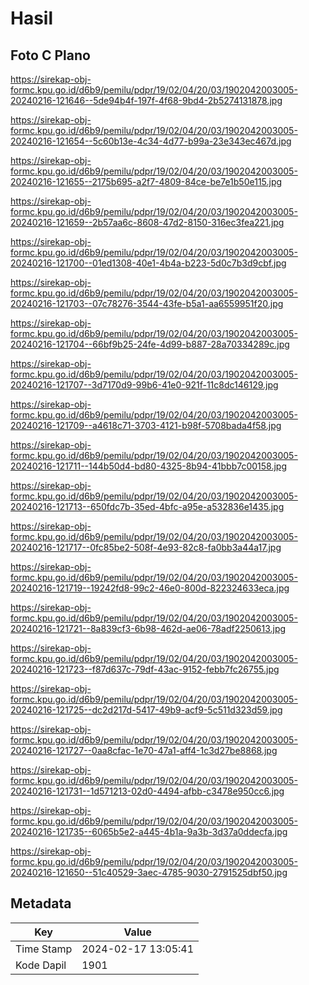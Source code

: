 # Hasil

## Foto C Plano

https://sirekap-obj-formc.kpu.go.id/d6b9/pemilu/pdpr/19/02/04/20/03/1902042003005-20240216-121646--5de94b4f-197f-4f68-9bd4-2b5274131878.jpg

https://sirekap-obj-formc.kpu.go.id/d6b9/pemilu/pdpr/19/02/04/20/03/1902042003005-20240216-121654--5c60b13e-4c34-4d77-b99a-23e343ec467d.jpg

https://sirekap-obj-formc.kpu.go.id/d6b9/pemilu/pdpr/19/02/04/20/03/1902042003005-20240216-121655--2175b695-a2f7-4809-84ce-be7e1b50e115.jpg

https://sirekap-obj-formc.kpu.go.id/d6b9/pemilu/pdpr/19/02/04/20/03/1902042003005-20240216-121659--2b57aa6c-8608-47d2-8150-316ec3fea221.jpg

https://sirekap-obj-formc.kpu.go.id/d6b9/pemilu/pdpr/19/02/04/20/03/1902042003005-20240216-121700--01ed1308-40e1-4b4a-b223-5d0c7b3d9cbf.jpg

https://sirekap-obj-formc.kpu.go.id/d6b9/pemilu/pdpr/19/02/04/20/03/1902042003005-20240216-121703--07c78276-3544-43fe-b5a1-aa6559951f20.jpg

https://sirekap-obj-formc.kpu.go.id/d6b9/pemilu/pdpr/19/02/04/20/03/1902042003005-20240216-121704--66bf9b25-24fe-4d99-b887-28a70334289c.jpg

https://sirekap-obj-formc.kpu.go.id/d6b9/pemilu/pdpr/19/02/04/20/03/1902042003005-20240216-121707--3d7170d9-99b6-41e0-921f-11c8dc146129.jpg

https://sirekap-obj-formc.kpu.go.id/d6b9/pemilu/pdpr/19/02/04/20/03/1902042003005-20240216-121709--a4618c71-3703-4121-b98f-5708bada4f58.jpg

https://sirekap-obj-formc.kpu.go.id/d6b9/pemilu/pdpr/19/02/04/20/03/1902042003005-20240216-121711--144b50d4-bd80-4325-8b94-41bbb7c00158.jpg

https://sirekap-obj-formc.kpu.go.id/d6b9/pemilu/pdpr/19/02/04/20/03/1902042003005-20240216-121713--650fdc7b-35ed-4bfc-a95e-a532836e1435.jpg

https://sirekap-obj-formc.kpu.go.id/d6b9/pemilu/pdpr/19/02/04/20/03/1902042003005-20240216-121717--0fc85be2-508f-4e93-82c8-fa0bb3a44a17.jpg

https://sirekap-obj-formc.kpu.go.id/d6b9/pemilu/pdpr/19/02/04/20/03/1902042003005-20240216-121719--19242fd8-99c2-46e0-800d-822324633eca.jpg

https://sirekap-obj-formc.kpu.go.id/d6b9/pemilu/pdpr/19/02/04/20/03/1902042003005-20240216-121721--8a839cf3-6b98-462d-ae06-78adf2250613.jpg

https://sirekap-obj-formc.kpu.go.id/d6b9/pemilu/pdpr/19/02/04/20/03/1902042003005-20240216-121723--f87d637c-79df-43ac-9152-febb7fc26755.jpg

https://sirekap-obj-formc.kpu.go.id/d6b9/pemilu/pdpr/19/02/04/20/03/1902042003005-20240216-121725--dc2d217d-5417-49b9-acf9-5c511d323d59.jpg

https://sirekap-obj-formc.kpu.go.id/d6b9/pemilu/pdpr/19/02/04/20/03/1902042003005-20240216-121727--0aa8cfac-1e70-47a1-aff4-1c3d27be8868.jpg

https://sirekap-obj-formc.kpu.go.id/d6b9/pemilu/pdpr/19/02/04/20/03/1902042003005-20240216-121731--1d571213-02d0-4494-afbb-c3478e950cc6.jpg

https://sirekap-obj-formc.kpu.go.id/d6b9/pemilu/pdpr/19/02/04/20/03/1902042003005-20240216-121735--6065b5e2-a445-4b1a-9a3b-3d37a0ddecfa.jpg

https://sirekap-obj-formc.kpu.go.id/d6b9/pemilu/pdpr/19/02/04/20/03/1902042003005-20240216-121650--51c40529-3aec-4785-9030-2791525dbf50.jpg


## Metadata

| Key        | Value               |
| ---------- | ------------------- |
| Time Stamp | 2024-02-17 13:05:41 |
| Kode Dapil | 1901                |



